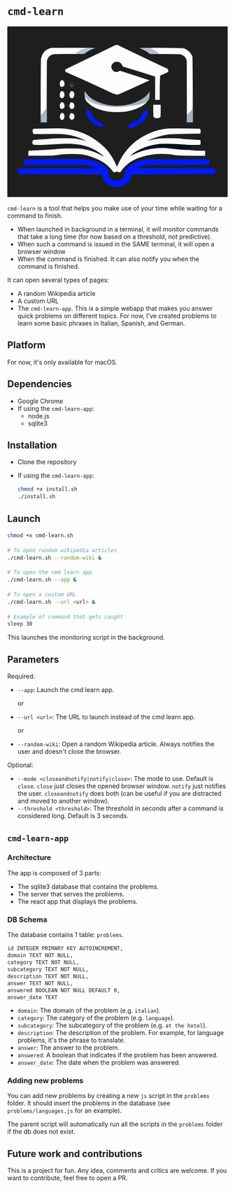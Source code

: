 # `cmd-learn`

![](/app/public/logo.png)

`cmd-learn` is a tool that helps you make use of your time while waiting for a command to finish.

- When launched in background in a terminal, it will monitor commands that take a long time (for now based on a threshold, not predictive).
- When such a command is issued in the SAME terminal, it will open a browser window
- When the command is finished. It can also notify you when the command is finished.

It can open several types of pages:

- A random Wikipedia article
- A custom URL
- The `cmd-learn-app`. This is a simple webapp that makes you answer quick problems on different topics. For now, I've created problems to learn some basic phrases in Italian, Spanish, and German.

## Platform

For now, it's only available for macOS.

## Dependencies

- Google Chrome
- If using the `cmd-learn-app`:
  - node.js
  - sqlite3

## Installation

- Clone the repository
- If using the `cmd-learn-app`:

  ```bash
  chmod +x install.sh
  ./install.sh
  ```

## Launch

```bash
chmod +x cmd-learn.sh

# To open random wikipedia articles
./cmd-learn.sh --random-wiki &

# To open the cmd learn app
./cmd-learn.sh --app &

# To open a custom URL
./cmd-learn.sh --url <url> &

# Example of command that gets caught
sleep 30
```

This launches the monitoring script in the background.

## Parameters

Required:

- `--app`: Launch the cmd learn app.

  or

- `--url <url>`: The URL to launch instead of the cmd learn app.

  or

- `--random-wiki`: Open a random Wikipedia article. Always notifies the user and doesn't close the browser.

Optional:

- `--mode <closeandnotify|notify|close>`: The mode to use. Default is `close`. `close` just closes the opened browser window. `notify` just notifies the user. `closeandnotify` does both (can be useful if you are distracted and moved to another window).
- `--threshold <threshold>`: The threshold in seconds after a command is considered long. Default is 3 seconds.

## `cmd-learn-app`

### Architecture

The app is composed of 3 parts:

- The sqlite3 database that contains the problems.
- The server that serves the problems.
- The react app that displays the problems.

### DB Schema

The database contains 1 table: `problems`.

    id INTEGER PRIMARY KEY AUTOINCREMENT,
    domain TEXT NOT NULL,
    category TEXT NOT NULL,
    subcategory TEXT NOT NULL,
    description TEXT NOT NULL,
    answer TEXT NOT NULL,
    answered BOOLEAN NOT NULL DEFAULT 0,
    answer_date TEXT

- `domain`: The domain of the problem (e.g. `italian`).
- `category`: The category of the problem (e.g. `language`).
- `subcategory`: The subcategory of the problem (e.g. `at the hotel`).
- `description`: The description of the problem. For example, for language problems, it's the phrase to translate.
- `answer`: The answer to the problem.
- `answered`: A boolean that indicates if the problem has been answered.
- `answer_date`: The date when the problem was answered.

### Adding new problems

You can add new problems by creating a new `js` script in the `problems` folder. It should insert the problems in the database (see `problems/languages.js` for an example).

The parent script will automatically run all the scripts in the `problems` folder if the db does not exist.

## Future work and contributions

This is a project for fun. Any idea, comments and critics are welcome. If you want to contribute, feel free to open a PR.
